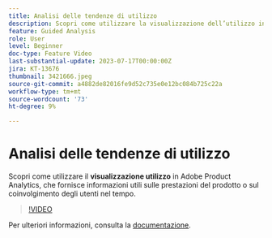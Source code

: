```yaml
---
title: Analisi delle tendenze di utilizzo
description: Scopri come utilizzare la visualizzazione dell’utilizzo in Adobe Product Analytics, che fornisce informazioni utili sulle prestazioni del prodotto o sul coinvolgimento dell’utente nel tempo.
feature: Guided Analysis
role: User
level: Beginner
doc-type: Feature Video
last-substantial-update: 2023-07-17T00:00:00Z
jira: KT-13676
thumbnail: 3421666.jpeg
source-git-commit: a4882de82016fe9d52c735e0e12bc084b725c22a
workflow-type: tm+mt
source-wordcount: '73'
ht-degree: 9%

---
```



# Analisi delle tendenze di utilizzo

Scopri come utilizzare il **visualizzazione utilizzo** in Adobe Product Analytics, che fornisce informazioni utili sulle prestazioni del prodotto o sul coinvolgimento degli utenti nel tempo.

>[!VIDEO](https://video.tv.adobe.com/v/3421666/?learn=on)

Per ulteriori informazioni, consulta la [documentazione](https://experienceleague.adobe.com/docs/analytics-platform/using/guided-analysis/trends/usage.html).
